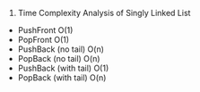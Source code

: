 
1. Time Complexity Analysis of Singly Linked List 

-	PushFront O(1)
-	PopFront O(1)
-	PushBack (no tail) O(n)
-	PopBack (no tail) O(n)
-	PushBack (with tail) O(1)
-	PopBack (with tail) O(n)
